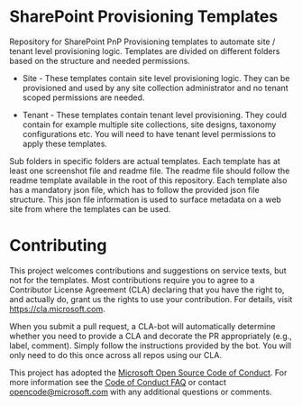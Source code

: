 
# SharePoint Provisioning Templates

Repository for SharePoint PnP Provisioning templates to automate site / tenant level provisioning logic. Templates are divided on different folders based on the structure and needed permissions.

- Site - These templates contain site level provisioning logic. They can be provisioned and used by any site collection administrator and no tenant scoped permissions are needed.

- Tenant - These templates contain tenant level provisioning. They could contain for example multiple site collections, site designs, taxonomy configurations etc. You will need to have tenant level permissions to apply these templates.

Sub folders in specific folders are actual templates. Each template has at least one screenshot file and readme file. The readme file should follow the readme template available in the root of this repository. Each template also has a mandatory json file, which has to follow the provided json file structure. This json file information is used to surface metadata on a web site from where the templates can be used. 

# Contributing

This project welcomes contributions and suggestions on service texts, but not for the templates.  Most contributions require you to agree to a Contributor License Agreement (CLA) declaring that you have the right to, and actually do, grant us
the rights to use your contribution. For details, visit https://cla.microsoft.com.

When you submit a pull request, a CLA-bot will automatically determine whether you need to provide
a CLA and decorate the PR appropriately (e.g., label, comment). Simply follow the instructions
provided by the bot. You will only need to do this once across all repos using our CLA.

This project has adopted the [Microsoft Open Source Code of Conduct](https://opensource.microsoft.com/codeofconduct/).
For more information see the [Code of Conduct FAQ](https://opensource.microsoft.com/codeofconduct/faq/) or
contact [opencode@microsoft.com](mailto:opencode@microsoft.com) with any additional questions or comments.
